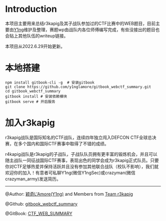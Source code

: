 # Introduction

本项目主要用来总结r3kapig及其子战队参加过的CTF比赛中的WEB题目，目前主要由[Y1ng](https://www.gem-love.com/)维护及整理，赛题wp由战队内各位师傅编写完成，有些没接出的题目也会贴上其他队伍的writeup链接。

本项目从2022.6.29开始更新。

# 本地搭建

```
npm install gitbook-cli -g  # 安装gitbook
git clone https://github.com/y1nglamore/gitbook_webctf_summary.git
cd gitbook_webctf_summary
gitbook install # 安装依赖模块
gitbook serve # 开启服务
```

# 加入r3kapig

r3kapig战队是国际知名的CTF战队，连续四年独立闯入DEFCON CTF全球总决赛，在多个国内和国际CTF赛事中取得了不错的成绩。

r4kapig战队是r3kapig的子战队，子战队队员拥有更丰富的锻炼机会，并且可以随主战队一同征战国际CTF赛事，表现出色的同学会成为r3kapig正式队员。只要你对CTF足够热爱并保持活跃并且没有参加其他联合战队（校队不影响），我们就欢迎你的加入！有意者可私聊Y1ng(微信Y1ngSec)或crazyman(微信crazyman_army)发送简历。

***

@Author: [颖奇L'Amore(Y1ng)](https://www.gem-love.com/) and Members from [Team r3kapig](https://r3kapig.com/)

@Github: [gitbook_webctf_summary](https://github.com/y1nglamore/gitbook_webctf_summary)

@GitBook: [CTF_WEB_SUMMARY](http://webctf.gem-love.com)

